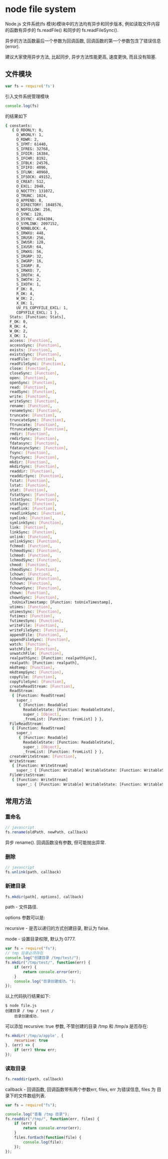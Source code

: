 <!--
Created: Mon Aug 26 2019 15:22:44 GMT+0800 (China Standard Time)
Modified: Mon Aug 26 2019 15:22:44 GMT+0800 (China Standard Time)
-->
# node file system

Node.js 文件系统(fs 模块)模块中的方法均有异步和同步版本, 例如读取文件内容的函数有异步的 fs.readFile() 和同步的 fs.readFileSync(). 

异步的方法函数最后一个参数为回调函数, 回调函数的第一个参数包含了错误信息(error). 

建议大家使用异步方法, 比起同步, 异步方法性能更高, 速度更快, 而且没有阻塞. 

## 文件模块

``` js
var fs = require('fs')
```

引入文件系统管理模块

``` js
console.log(fs)
```

的结果如下

``` bash
{ constants: 
   { O_RDONLY: 0,
     O_WRONLY: 1,
     O_RDWR: 2,
     S_IFMT: 61440,
     S_IFREG: 32768,
     S_IFDIR: 16384,
     S_IFCHR: 8192,
     S_IFBLK: 24576,
     S_IFIFO: 4096,
     S_IFLNK: 40960,
     S_IFSOCK: 49152,
     O_CREAT: 512,
     O_EXCL: 2048,
     O_NOCTTY: 131072,
     O_TRUNC: 1024,
     O_APPEND: 8,
     O_DIRECTORY: 1048576,
     O_NOFOLLOW: 256,
     O_SYNC: 128,
     O_DSYNC: 4194304,
     O_SYMLINK: 2097152,
     O_NONBLOCK: 4,
     S_IRWXU: 448,
     S_IRUSR: 256,
     S_IWUSR: 128,
     S_IXUSR: 64,
     S_IRWXG: 56,
     S_IRGRP: 32,
     S_IWGRP: 16,
     S_IXGRP: 8,
     S_IRWXO: 7,
     S_IROTH: 4,
     S_IWOTH: 2,
     S_IXOTH: 1,
     F_OK: 0,
     R_OK: 4,
     W_OK: 2,
     X_OK: 1,
     UV_FS_COPYFILE_EXCL: 1,
     COPYFILE_EXCL: 1 },
  Stats: [Function: Stats],
  F_OK: 0,
  R_OK: 4,
  W_OK: 2,
  X_OK: 1,
  access: [Function],
  accessSync: [Function],
  exists: [Function],
  existsSync: [Function],
  readFile: [Function],
  readFileSync: [Function],
  close: [Function],
  closeSync: [Function],
  open: [Function],
  openSync: [Function],
  read: [Function],
  readSync: [Function],
  write: [Function],
  writeSync: [Function],
  rename: [Function],
  renameSync: [Function],
  truncate: [Function],
  truncateSync: [Function],
  ftruncate: [Function],
  ftruncateSync: [Function],
  rmdir: [Function],
  rmdirSync: [Function],
  fdatasync: [Function],
  fdatasyncSync: [Function],
  fsync: [Function],
  fsyncSync: [Function],
  mkdir: [Function],
  mkdirSync: [Function],
  readdir: [Function],
  readdirSync: [Function],
  fstat: [Function],
  lstat: [Function],
  stat: [Function],
  fstatSync: [Function],
  lstatSync: [Function],
  statSync: [Function],
  readlink: [Function],
  readlinkSync: [Function],
  symlink: [Function],
  symlinkSync: [Function],
  link: [Function],
  linkSync: [Function],
  unlink: [Function],
  unlinkSync: [Function],
  fchmod: [Function],
  fchmodSync: [Function],
  lchmod: [Function],
  lchmodSync: [Function],
  chmod: [Function],
  chmodSync: [Function],
  lchown: [Function],
  lchownSync: [Function],
  fchown: [Function],
  fchownSync: [Function],
  chown: [Function],
  chownSync: [Function],
  _toUnixTimestamp: [Function: toUnixTimestamp],
  utimes: [Function],
  utimesSync: [Function],
  futimes: [Function],
  futimesSync: [Function],
  writeFile: [Function],
  writeFileSync: [Function],
  appendFile: [Function],
  appendFileSync: [Function],
  watch: [Function],
  watchFile: [Function],
  unwatchFile: [Function],
  realpathSync: [Function: realpathSync],
  realpath: [Function: realpath],
  mkdtemp: [Function],
  mkdtempSync: [Function],
  copyFile: [Function],
  copyFileSync: [Function],
  createReadStream: [Function],
  ReadStream: 
   { [Function: ReadStream]
     super_: 
      { [Function: Readable]
        ReadableState: [Function: ReadableState],
        super_: [Object],
        _fromList: [Function: fromList] } },
  FileReadStream: 
   { [Function: ReadStream]
     super_: 
      { [Function: Readable]
        ReadableState: [Function: ReadableState],
        super_: [Object],
        _fromList: [Function: fromList] } },
  createWriteStream: [Function],
  WriteStream: 
   { [Function: WriteStream]
     super_: { [Function: Writable] WritableState: [Function: WritableState], super_: [Object] } },
  FileWriteStream: 
   { [Function: WriteStream]
     super_: { [Function: Writable] WritableState: [Function: WritableState], super_: [Object] } } }
```

## 常用方法

### 重命名

``` js
// javascript
fs.rename(oldPath, newPath, callback)
```

异步 rename(). 回调函数没有参数, 但可能抛出异常. 

### 删除

``` js
// javascript
fs.unlink(path, callback)
```

### 新建目录

``` js
fs.mkdir(path[, options], callback)
```

path - 文件路径. 

options 参数可以是: 

recursive - 是否以递归的方式创建目录, 默认为 false. 

mode - 设置目录权限, 默认为 0777. 

``` js
var fs = require("fs");
// tmp 目录必须存在
console.log("创建目录 /tmp/test/");
fs.mkdir("/tmp/test/", function(err) {
    if (err) {
        return console.error(err);
    }
    console.log("目录创建成功。");
});
```

以上代码执行结果如下: 

``` 
$ node file.js
创建目录 / tmp / test /
    目录创建成功.
```

可以添加 recursive: true 参数, 不管创建的目录 /tmp 和 /tmp/a 是否存在: 

``` js
fs.mkdir('/tmp/a/apple', {
    recursive: true
}, (err) => {
    if (err) throw err;
});
```

### 读取目录

``` js
fs.readdir(path, callback)
```

callback - 回调函数, 回调函数带有两个参数err, files, err 为错误信息, files 为 目录下的文件数组列表. 

``` js
var fs = require("fs");

console.log("查看 /tmp 目录");
fs.readdir("/tmp/", function(err, files) {
    if (err) {
        return console.error(err);
    }
    files.forEach(function(file) {
        console.log(file);
    });
});
```

